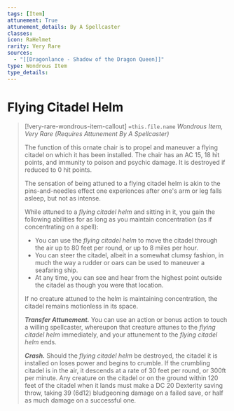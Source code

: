 ```yaml
---
tags: [Item]
attunement: True
attunement_details: By A Spellcaster
classes: 
icon: RaHelmet
rarity: Very Rare
sources:
  - "[[Dragonlance - Shadow of the Dragon Queen]]"
type: Wondrous Item
type_details: 
---
```

# Flying Citadel Helm
>[!very-rare-wondrous-item-callout] `=this.file.name`
>*Wondrous Item, Very Rare (Requires Attunement By A Spellcaster)*
>
>The function of this ornate chair is to propel and maneuver a flying citadel on which it has been installed. The chair has an AC 15, 18 hit points, and immunity to poison and psychic damage. It is destroyed if reduced to 0 hit points.
>
>The sensation of being attuned to a flying citadel helm is akin to the pins-and-needles effect one experiences after one's arm or leg falls asleep, but not as intense.
>
>While attuned to a *flying citadel helm* and sitting in it, you gain the following abilities for as long as you maintain concentration (as if concentrating on a spell):
>
>* You can use the *flying citadel helm* to move the citadel through the air up to 80 feet per round, or up to 8 miles per hour.
>* You can steer the citadel, albeit in a somewhat clumsy fashion, in much the way a rudder or oars can be used to maneuver a seafaring ship.
>* At any time, you can see and hear from the highest point outside the citadel as though you were that location.
>
>If no creature attuned to the helm is maintaining concentration, the citadel remains motionless in its space.
>
>***Transfer Attunement.*** You can use an action or bonus action to touch a willing spellcaster, whereupon that creature attunes to the *flying citadel helm* immediately, and your attunement to the *flying citadel helm* ends.
>
>***Crash.*** Should the *flying citadel helm* be destroyed, the citadel it is installed on loses power and begins to crumble. If the crumbling citadel is in the air, it descends at a rate of 30 feet per round, or 300ft per minute. Any creature on the citadel or on the ground within 120 feet of the citadel when it lands must make a DC 20 Dexterity saving throw, taking 39 (6d12) bludgeoning damage on a failed save, or half as much damage on a successful one.
>
>
